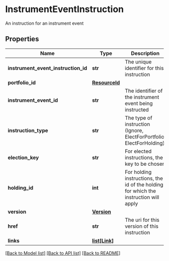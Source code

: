 # InstrumentEventInstruction

An instruction for an instrument event

## Properties
Name | Type | Description | Notes
------------ | ------------- | ------------- | -------------
**instrument_event_instruction_id** | **str** | The unique identifier for this instruction | [optional] 
**portfolio_id** | [**ResourceId**](ResourceId.md) |  | [optional] 
**instrument_event_id** | **str** | The identifier of the instrument event being instructed | [optional] 
**instruction_type** | **str** | The type of instruction (Ignore, ElectForPortfolio, ElectForHolding) | [optional] 
**election_key** | **str** | For elected instructions, the key to be chosen | [optional] 
**holding_id** | **int** | For holding instructions, the id of the holding for which the instruction will apply | [optional] 
**version** | [**Version**](Version.md) |  | [optional] 
**href** | **str** | The uri for this version of this instruction | [optional] 
**links** | [**list[Link]**](Link.md) |  | [optional] 

[[Back to Model list]](../README.md#documentation-for-models) [[Back to API list]](../README.md#documentation-for-api-endpoints) [[Back to README]](../README.md)



